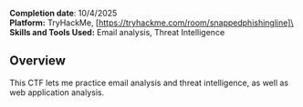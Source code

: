 **Completion date**: 10/4/2025\
**Platform:** TryHackMe, [https://tryhackme.com/room/snappedphishingline]\
**Skills and Tools Used:** Email analysis, Threat Intelligence

## Overview
This CTF lets me practice email analysis and threat intelligence, as well as web application analysis. 